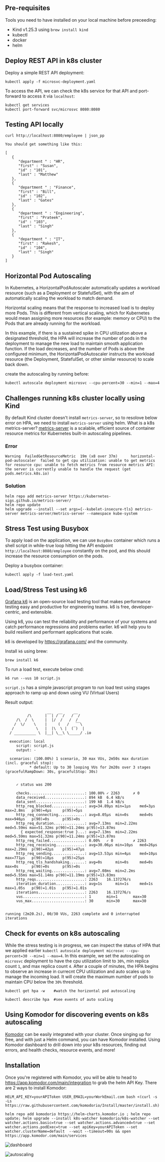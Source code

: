 ## Pre-requisites

Tools you need to have installed on your local machine before preceeding:

- Kind v1.25.3 using `brew install kind`
- kubectl 
- docker
- helm

## Deploy REST API in k8s cluster

Deploy a simple REST API deployment:

```
kubectl apply -f microsvc-deployment.yaml
```

To access the API, we can check the k8s service for that API and port-forward to access it via `localhost`:

```
kubectl get services
kubectl port-forward svc/microsvc 8080:8080
```

## Testing API locally

```
curl http://localhost:8080/employee | json_pp

You should get something like this:

[
   {
      "department " : "HR",
      "first" : "Susan",
      "id" : "101",
      "last" : "Matthew"
   },
   {
      "department " : "Finance",
      "first" : "Bill",
      "id" : "102",
      "last" : "Gates"
   },
   {
      "department " : "Engineering",
      "first" : "Prateek",
      "id" : "103",
      "last" : "Singh"
   },
   {
      "department " : "IT",
      "first" : "Rakesh",
      "id" : "104",
      "last" : "Singh"
   }
]
```

## Horizontal Pod Autoscaling
In Kubernetes, a HorizontalPodAutoscaler automatically updates a workload resource (such as a Deployment or StatefulSet), with the aim of automatically scaling the workload to match demand.

Horizontal scaling means that the response to increased load is to deploy more Pods. This is different from vertical scaling, which for Kubernetes would mean assigning more resources (for example: memory or CPU) to the Pods that are already running for the workload.

In this example, if there is a sustained spike in CPU utilization above a designated threshold, the HPA will increase the number of pods in the deployment to manage the new load to maintain smooth application function. If the load decreases, and the number of Pods is above the configured minimum, the HorizontalPodAutoscaler instructs the workload resource (the Deployment, StatefulSet, or other similar resource) to scale back down.

create the autoscaling by running before:

```
kubectl autoscale deployment microsvc --cpu-percent=30 --min=1 --max=4
```


## Challenges running k8s cluster locally using Kind

By default Kind cluster doesn't install `metrics-server`, so to resolove below error on HPA, we need to install `metrics-server` using helm. What is a k8s metrics-server? [metrics-server](https://github.com/kubernetes-sigs/metrics-server/) is a scalable, efficient source of container resource metrics for Kubernetes built-in autoscaling pipelines.

### Error
```
Warning  FailedGetResourceMetric  19m (x8 over 37m)      horizontal-pod-autoscaler  failed to get cpu utilization: unable to get metrics for resource cpu: unable to fetch metrics from resource metrics API: the server is currently unable to handle the request (get pods.metrics.k8s.io)
```

### Solution
```
helm repo add metrics-server https://kubernetes-sigs.github.io/metrics-server/
helm repo update
helm upgrade --install --set args={--kubelet-insecure-tls} metrics-server metrics-server/metrics-server --namespace kube-system
```

## Stress Test using Busybox

To apply load on the application, we can use `BusyBox` container which runs a shell script in while-true loop hitting the API endpoint `http://localhost:8080/employee` constantly on the pod, and this should increase the resource consumption on the pods.

Deploy a busybox container:

```
kubectl apply -f load-test.yaml
```

## Load/Stress Test using k6

[Grafana k6](https://k6.io/docs/get-started/running-k6/) is an open-source load testing tool that makes performance testing easy and productive for engineering teams. k6 is free, developer-centric, and extensible.

Using k6, you can test the reliability and performance of your systems and catch performance regressions and problems earlier. k6 will help you to build resilient and performant applications that scale.

k6 is developed by https://grafana.com/ and the community.

Install `k6` using brew: 
```
brew install k6
```

To run a load test, execute below cmd:

```
k6 run --vus 10 script.js
```

`script.js` has a simple javascript program to run load test using stages approach to ramp up and down using VU (Virtual Users)

Result output:

```

          /\      |‾‾| /‾‾/   /‾‾/   
     /\  /  \     |  |/  /   /  /    
    /  \/    \    |     (   /   ‾‾\  
   /          \   |  |\  \ |  (‾)  | 
  / __________ \  |__| \__\ \_____/ .io

  execution: local
     script: script.js
     output: -

  scenarios: (100.00%) 1 scenario, 30 max VUs, 2m50s max duration (incl. graceful stop):
           * default: Up to 30 looping VUs for 2m20s over 3 stages (gracefulRampDown: 30s, gracefulStop: 30s)


     ✓ status was 200

     checks.........................: 100.00% ✓ 2263      ✗ 0   
     data_received..................: 894 kB  6.4 kB/s
     data_sent......................: 199 kB  1.4 kB/s
     http_req_blocked...............: avg=34.89µs min=1µs    med=3µs    max=2.8ms   p(90)=4µs     p(95)=5µs    
     http_req_connecting............: avg=8.05µs  min=0s     med=0s     max=946µs   p(90)=0s      p(95)=0s     
     http_req_duration..............: avg=7.13ms  min=2.22ms med=5.59ms max=51.32ms p(90)=11.24ms p(95)=13.87ms
       { expected_response:true }...: avg=7.13ms  min=2.22ms med=5.59ms max=51.32ms p(90)=11.24ms p(95)=13.87ms
     http_req_failed................: 0.00%   ✓ 0         ✗ 2263
     http_req_receiving.............: avg=30.06µs min=10µs   med=26µs   max=2.29ms  p(90)=42µs    p(95)=47µs   
     http_req_sending...............: avg=13.53µs min=4µs    med=10µs   max=771µs   p(90)=18µs    p(95)=25µs   
     http_req_tls_handshaking.......: avg=0s      min=0s     med=0s     max=0s      p(90)=0s      p(95)=0s     
     http_req_waiting...............: avg=7.08ms  min=2.2ms  med=5.55ms max=51.14ms p(90)=11.19ms p(95)=13.83ms
     http_reqs......................: 2263    16.137276/s
     iteration_duration.............: avg=1s      min=1s     med=1s     max=1.05s   p(90)=1.01s   p(95)=1.01s  
     iterations.....................: 2263    16.137276/s
     vus............................: 1       min=1       max=30
     vus_max........................: 30      min=30      max=30


running (2m20.2s), 00/30 VUs, 2263 complete and 0 interrupted iterations
```

## Check for events on k8s autoscaling

While the stress testing is in progress, we can inspect the status of HPA that we applied earlier `kubectl autoscale deployment microsvc --cpu-percent=30 --min=1 --max=4`. In this example, we set the autoscaling on `microsvc` deployment to have the cpu utilization limit to `30%`, min replica count `1`, and max replica count `4`. After a couple of minutes, the HPA begins to observe an increase in currecnt CPU utilization and auto scales up to manage the incoming load. It will create the maximum number of pods to maintain CPU below the `30%` threshold.

```
kubectl get hpa -w    #watch the horizontal pod autoscaling 

kubectl describe hpa  #see events of auto scaling
```

## Using Komodor for discovering events on k8s autoscaling

[Komodor](https://komodor.com/free/) can be easily integrated with your cluster. Once singing up for free, and with just a Helm command, you can have Komodor installed. Using Komodor dashboard to drill down into your k8s resources, finding out errors, and health checks, resource events, and more!

## Installation

Once you're registered with Komodor, you will be able to head to https://app.komodor.com/main/integration to grab the helm API Key. There are 2 ways to install Komodor:

```
HELM_API_KEY=yourAPIToken USER_EMAIL=yourWorkEmail.com bash <(curl -s -Ls https://raw.githubusercontent.com/komodorio/Install/master/install.sh)
```
```
helm repo add komodorio https://helm-charts.komodor.io ; helm repo update; helm upgrade --install k8s-watcher komodorio/k8s-watcher --set watcher.actions.basic=true --set watcher.actions.advanced=true --set watcher.actions.podExec=true --set apiKey=yourAPIToken --set watcher.clusterName=default  --wait --timeout=90s && open https://app.komodor.com/main/services
```
![dashboard](dashboard.png)

![autoscaling](autoscaling.png)

